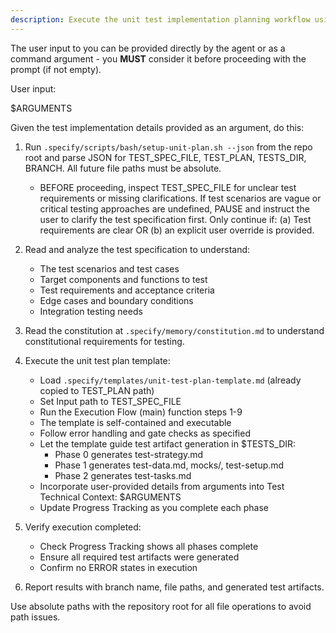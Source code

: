 ```yaml
---
description: Execute the unit test implementation planning workflow using the unit test plan template to generate test design artifacts.
---
```


The user input to you can be provided directly by the agent or as a command argument - you **MUST** consider it before proceeding with the prompt (if not empty).

User input:

$ARGUMENTS

Given the test implementation details provided as an argument, do this:

1. Run `.specify/scripts/bash/setup-unit-plan.sh --json` from the repo root and parse JSON for TEST_SPEC_FILE, TEST_PLAN, TESTS_DIR, BRANCH. All future file paths must be absolute.
   - BEFORE proceeding, inspect TEST_SPEC_FILE for unclear test requirements or missing clarifications. If test scenarios are vague or critical testing approaches are undefined, PAUSE and instruct the user to clarify the test specification first. Only continue if: (a) Test requirements are clear OR (b) an explicit user override is provided.

2. Read and analyze the test specification to understand:
   - The test scenarios and test cases
   - Target components and functions to test
   - Test requirements and acceptance criteria
   - Edge cases and boundary conditions
   - Integration testing needs

3. Read the constitution at `.specify/memory/constitution.md` to understand constitutional requirements for testing.

4. Execute the unit test plan template:
   - Load `.specify/templates/unit-test-plan-template.md` (already copied to TEST_PLAN path)
   - Set Input path to TEST_SPEC_FILE
   - Run the Execution Flow (main) function steps 1-9
   - The template is self-contained and executable
   - Follow error handling and gate checks as specified
   - Let the template guide test artifact generation in $TESTS_DIR:
     * Phase 0 generates test-strategy.md
     * Phase 1 generates test-data.md, mocks/, test-setup.md
     * Phase 2 generates test-tasks.md
   - Incorporate user-provided details from arguments into Test Technical Context: $ARGUMENTS
   - Update Progress Tracking as you complete each phase

5. Verify execution completed:
   - Check Progress Tracking shows all phases complete
   - Ensure all required test artifacts were generated
   - Confirm no ERROR states in execution

6. Report results with branch name, file paths, and generated test artifacts.

Use absolute paths with the repository root for all file operations to avoid path issues.

